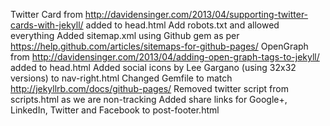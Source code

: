 Twitter Card from http://davidensinger.com/2013/04/supporting-twitter-cards-with-jekyll/ added to head.html
Add robots.txt and allowed everything
Added sitemap.xml using Github gem as per https://help.github.com/articles/sitemaps-for-github-pages/
OpenGraph from http://davidensinger.com/2013/04/adding-open-graph-tags-to-jekyll/ added to head.html
Added social icons by Lee Gargano (using 32x32 versions) to nav-right.html
Changed Gemfile to match http://jekyllrb.com/docs/github-pages/
Removed twitter script from scripts.html as we are non-tracking
Added share links for Google+, LinkedIn, Twitter and Facebook to post-footer.html
